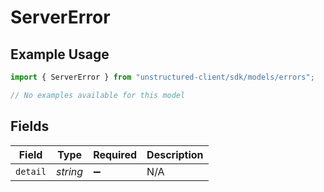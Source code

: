 # ServerError

## Example Usage

```typescript
import { ServerError } from "unstructured-client/sdk/models/errors";

// No examples available for this model
```

## Fields

| Field              | Type               | Required           | Description        |
| ------------------ | ------------------ | ------------------ | ------------------ |
| `detail`           | *string*           | :heavy_minus_sign: | N/A                |